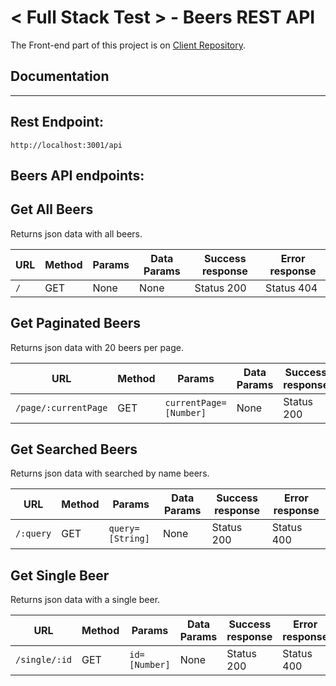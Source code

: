 # < Full Stack Test > - Beers REST API

The Front-end part of this project is on  [Client Repository](https://github.com/Olga1305/fullstack-test-react). 

## Documentation
----
## Rest Endpoint:
`http://localhost:3001/api`

## Beers API endpoints:

**Get All Beers**
----
  Returns json data with all beers.
  
  | URL | Method | Params | Data Params | Success response | Error response|
  |--|--|--|--|--|--|
  |`/`|GET|None|None|Status 200|Status 404|


**Get Paginated Beers**
----
  Returns json data with 20 beers per page.
  
  | URL | Method | Params | Data Params | Success response | Error response|
  |--|--|--|--|--|--|
  |`/page/:currentPage`|GET|`currentPage=[Number]`|None|Status 200|Status 404|

**Get Searched Beers**
----
  Returns json data with searched by name beers.
  
  | URL | Method | Params | Data Params | Success response | Error response|
  |--|--|--|--|--|--|
  |`/:query`|GET|`query=[String]`|None|Status 200|Status 400 |

**Get Single Beer**
----
  Returns json data with a single beer.
  
  | URL | Method | Params | Data Params | Success response | Error response|
  |--|--|--|--|--|--|
  |`/single/:id`|GET|`id=[Number]`|None|Status 200|Status 400 |

